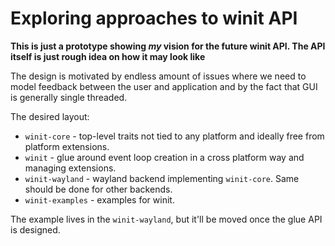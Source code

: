 # Exploring approaches to winit API 

**This is just a prototype showing _my_ vision for the future winit API.
The API itself is just rough idea on how it may look like**

The design is motivated by endless amount of issues where we need to model feedback
between the user and application and by the fact that GUI is generally single threaded.

The desired layout:

- `winit-core` - top-level traits not tied to any platform and ideally free from platform
  extensions.
- `winit` - glue around event loop creation in a cross platform way and managing extensions.
- `winit-wayland` - wayland backend implementing `winit-core`. Same should be done for other backends.
- `winit-examples` - examples for winit.

The example lives in the `winit-wayland`, but it'll be moved once the glue API is designed.

